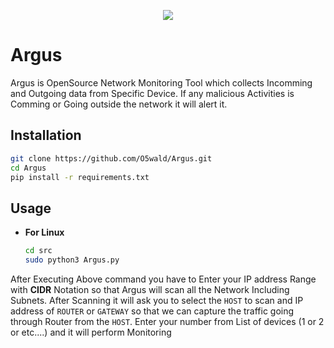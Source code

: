 <p align="center">
  <img src="https://cdn-icons-png.flaticon.com/512/1022/1022326.png" />
</p>

# Argus
Argus is OpenSource Network Monitoring Tool which collects Incomming and Outgoing data from Specific Device. If any malicious Activities is Comming or Going outside the network it will alert it.

## Installation
```bash
git clone https://github.com/O5wald/Argus.git
cd Argus
pip install -r requirements.txt
```
## Usage
- **For Linux**
  ```bash
  cd src
  sudo python3 Argus.py
  ```
After Executing Above command you have to Enter your IP address Range with **CIDR** Notation so that Argus will scan all the Network Including Subnets.
After Scanning it will ask you to select the `HOST` to scan and IP address of `ROUTER` or `GATEWAY` so that we can capture the traffic going through Router from the `HOST`.
Enter your number from List of devices (1 or 2 or etc....) and it will perform Monitoring
